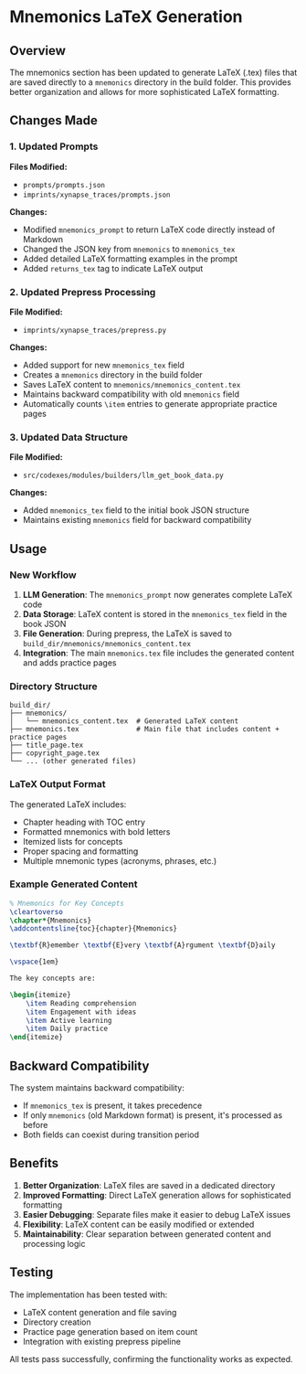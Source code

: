 # Mnemonics LaTeX Generation

## Overview

The mnemonics section has been updated to generate LaTeX (.tex) files that are saved directly to a `mnemonics` directory in the build folder. This provides better organization and allows for more sophisticated LaTeX formatting.

## Changes Made

### 1. Updated Prompts

**Files Modified:**
- `prompts/prompts.json`
- `imprints/xynapse_traces/prompts.json`

**Changes:**
- Modified `mnemonics_prompt` to return LaTeX code directly instead of Markdown
- Changed the JSON key from `mnemonics` to `mnemonics_tex`
- Added detailed LaTeX formatting examples in the prompt
- Added `returns_tex` tag to indicate LaTeX output

### 2. Updated Prepress Processing

**File Modified:**
- `imprints/xynapse_traces/prepress.py`

**Changes:**
- Added support for new `mnemonics_tex` field
- Creates a `mnemonics` directory in the build folder
- Saves LaTeX content to `mnemonics/mnemonics_content.tex`
- Maintains backward compatibility with old `mnemonics` field
- Automatically counts `\item` entries to generate appropriate practice pages

### 3. Updated Data Structure

**File Modified:**
- `src/codexes/modules/builders/llm_get_book_data.py`

**Changes:**
- Added `mnemonics_tex` field to the initial book JSON structure
- Maintains existing `mnemonics` field for backward compatibility

## Usage

### New Workflow

1. **LLM Generation**: The `mnemonics_prompt` now generates complete LaTeX code
2. **Data Storage**: LaTeX content is stored in the `mnemonics_tex` field in the book JSON
3. **File Generation**: During prepress, the LaTeX is saved to `build_dir/mnemonics/mnemonics_content.tex`
4. **Integration**: The main `mnemonics.tex` file includes the generated content and adds practice pages

### Directory Structure

```
build_dir/
├── mnemonics/
│   └── mnemonics_content.tex  # Generated LaTeX content
├── mnemonics.tex              # Main file that includes content + practice pages
├── title_page.tex
├── copyright_page.tex
└── ... (other generated files)
```

### LaTeX Output Format

The generated LaTeX includes:
- Chapter heading with TOC entry
- Formatted mnemonics with bold letters
- Itemized lists for concepts
- Proper spacing and formatting
- Multiple mnemonic types (acronyms, phrases, etc.)

### Example Generated Content

```latex
% Mnemonics for Key Concepts
\cleartoverso
\chapter*{Mnemonics}
\addcontentsline{toc}{chapter}{Mnemonics}

\textbf{R}emember \textbf{E}very \textbf{A}rgument \textbf{D}aily

\vspace{1em}

The key concepts are:

\begin{itemize}
    \item Reading comprehension
    \item Engagement with ideas
    \item Active learning
    \item Daily practice
\end{itemize}
```

## Backward Compatibility

The system maintains backward compatibility:
- If `mnemonics_tex` is present, it takes precedence
- If only `mnemonics` (old Markdown format) is present, it's processed as before
- Both fields can coexist during transition period

## Benefits

1. **Better Organization**: LaTeX files are saved in a dedicated directory
2. **Improved Formatting**: Direct LaTeX generation allows for sophisticated formatting
3. **Easier Debugging**: Separate files make it easier to debug LaTeX issues
4. **Flexibility**: LaTeX content can be easily modified or extended
5. **Maintainability**: Clear separation between generated content and processing logic

## Testing

The implementation has been tested with:
- LaTeX content generation and file saving
- Directory creation
- Practice page generation based on item count
- Integration with existing prepress pipeline

All tests pass successfully, confirming the functionality works as expected.